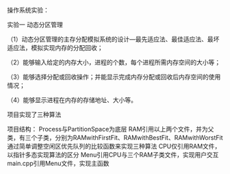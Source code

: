操作系统实验：

实验一 动态分区管理

（1）动态分区管理的主存分配模拟系统的设计—最先适应法、最佳适应法、最坏适应法，模拟实现内存的分配回收；

（2）能够输入给定的内存大小，进程的个数，每个进程所需内存空间的大小等； 

（3）能够选择分配或回收操作；并能显示完成内存分配或回收后内存空间的使用情况；

（4）能够显示进程在内存的存储地址、大小等。

项目实现了三种算法

项目结构：
Process与PartitionSpace为底层
RAM引用以上两个文件，并为父类，有三个子类，分别为RAMwithFirstFit、RAMwithBestFit、RAMwithWorstFit通过简单调整空闲区优先队列的比较函数来实现三种算法
CPU仅引用RAM文件，以指针多态实现算法的区分
Menu引用CPU与三个RAM子类文件，实现用户交互
main.cpp引用Menu文件，实现主函数
